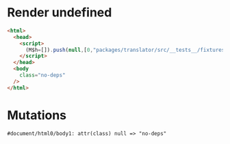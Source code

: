 # Render undefined
```html
<html>
  <head>
    <script>
      (M$h=[]).push(null,[0,"packages/translator/src/__tests__/fixtures/basic-effect-no-deps/template.marko_0",])
    </script>
  </head>
  <body
    class="no-deps"
  />
</html>
```

# Mutations
```
#document/html0/body1: attr(class) null => "no-deps"
```